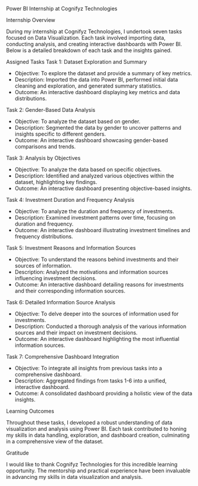 Power BI Internship at Cognifyz Technologies


Internship Overview


During my internship at Cognifyz Technologies, I undertook seven tasks focused on Data Visualization. Each task involved importing data, conducting analysis, and creating interactive dashboards with Power BI. Below is a detailed breakdown of each task and the insights gained.

Assigned Tasks
Task 1: Dataset Exploration and Summary
- Objective: To explore the dataset and provide a summary of key metrics.
- Description: Imported the data into Power BI, performed initial data cleaning and exploration, and generated summary statistics.
- Outcome: An interactive dashboard displaying key metrics and data distributions.

Task 2: Gender-Based Data Analysis
- Objective: To analyze the dataset based on gender.
- Description: Segmented the data by gender to uncover patterns and insights specific to different genders.
- Outcome: An interactive dashboard showcasing gender-based comparisons and trends.

Task 3: Analysis by Objectives
- Objective: To analyze the data based on specific objectives.
- Description: Identified and analyzed various objectives within the dataset, highlighting key findings.
- Outcome: An interactive dashboard presenting objective-based insights.

Task 4: Investment Duration and Frequency Analysis
- Objective: To analyze the duration and frequency of investments.
- Description: Examined investment patterns over time, focusing on duration and frequency.
- Outcome: An interactive dashboard illustrating investment timelines and frequency distributions.

Task 5: Investment Reasons and Information Sources
- Objective: To understand the reasons behind investments and their sources of information.
- Description: Analyzed the motivations and information sources influencing investment decisions.
- Outcome: An interactive dashboard detailing reasons for investments and their corresponding information sources.

Task 6: Detailed Information Source Analysis
- Objective: To delve deeper into the sources of information used for investments.
- Description: Conducted a thorough analysis of the various information sources and their impact on investment decisions.
- Outcome: An interactive dashboard highlighting the most influential information sources.

Task 7: Comprehensive Dashboard Integration
- Objective: To integrate all insights from previous tasks into a comprehensive dashboard.
- Description: Aggregated findings from tasks 1-6 into a unified, interactive dashboard.
- Outcome: A consolidated dashboard providing a holistic view of the data insights.

Learning Outcomes

Throughout these tasks, I developed a robust understanding of data visualization and analysis using Power BI. Each task contributed to honing my skills in data handling, exploration, and dashboard creation, culminating in a comprehensive view of the dataset.

Gratitude

I would like to thank Cognifyz Technologies for this incredible learning opportunity. The mentorship and practical experience have been invaluable in advancing my skills in data visualization and analysis.
